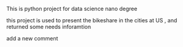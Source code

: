 This is python project for data science nano degree 

this project is used to present the bikeshare in the cities at US , and returned some needs inforamtion 

add a new comment 
